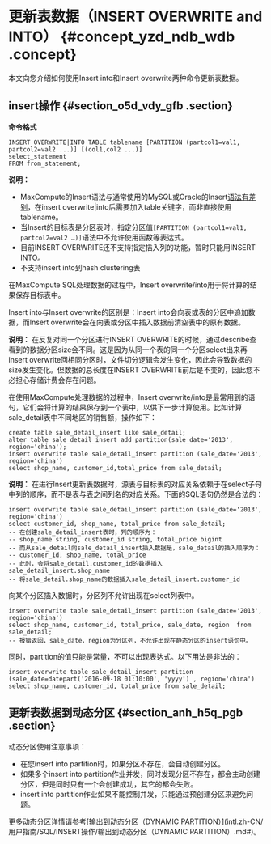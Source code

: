 # 更新表数据（INSERT OVERWRITE and INTO） {#concept_yzd_ndb_wdb .concept}

本文向您介绍如何使用Insert into和Insert overwrite两种命令更新表数据。

## insert操作 {#section_o5d_vdy_gfb .section}

**命令格式**

```
INSERT OVERWRITE|INTO TABLE tablename [PARTITION (partcol1=val1, partcol2=val2 ...)] [(col1,col2 ...)]
select_statement
FROM from_statement;
```

**说明：** 

-   MaxCompute的Insert语法与通常使用的MySQL或Oracle的Insert[语法有差别](../../../../../intl.zh-CN/最佳实践/SQL/与标准SQL的主要区别及解决方法.md#)，在insert overwrite|into后需要加入table关键字，而非直接使用tablename。
-   当Insert的目标表是分区表时，指定分区值`[PARTITION (partcol1=val1, partcol2=val2 …)]`语法中不允许使用函数等表达式。
-   目前INSERT OVERWRITE还不支持指定插入列的功能，暂时只能用INSERT INTO。
-   不支持insert into到hash clustering表

在MaxCompute SQL处理数据的过程中，Insert overwrite/into用于将计算的结果保存目标表中。

Insert into与Insert overwrite的区别是：Insert into会向表或表的分区中追加数据，而Insert overwrite会在向表或分区中插入数据前清空表中的原有数据。

**说明：** 在反复对同一个分区进行INSERT OVERWRITE的时候，通过describe查看到的数据分区size会不同。这是因为从同一个表的同一个分区select出来再insert overwrite回相同分区时，文件切分逻辑会发生变化，因此会导致数据的size发生变化。但数据的总长度在INSERT OVERWRITE前后是不变的，因此您不必担心存储计费会存在问题。

在使用MaxCompute处理数据的过程中，Insert overwrite/into是最常用到的语句，它们会将计算的结果保存到一个表中，以供下一步计算使用。比如计算sale\_detail表中不同地区的销售额，操作如下：

```
create table sale_detail_insert like sale_detail;
alter table sale_detail_insert add partition(sale_date='2013', region='china');
insert overwrite table sale_detail_insert partition (sale_date='2013', region='china')
select shop_name, customer_id,total_price from sale_detail;
```

**说明：** 在进行Insert更新表数据时，源表与目标表的对应关系依赖于在select子句中列的顺序，而不是表与表之间列名的对应关系。下面的SQL语句仍然是合法的：

```
insert overwrite table sale_detail_insert partition (sale_date='2013', region='china')
select customer_id, shop_name, total_price from sale_detail;
-- 在创建sale_detail_insert表时，列的顺序为：
-- shop_name string, customer_id string, total_price bigint
-- 而从sale_detail向sale_detail_insert插入数据是，sale_detail的插入顺序为：
-- customer_id, shop_name, total_price
-- 此时，会将sale_detail.customer_id的数据插入sale_detail_insert.shop_name
-- 将sale_detail.shop_name的数据插入sale_detail_insert.customer_id
```

向某个分区插入数据时，分区列不允许出现在select列表中。

```
insert overwrite table sale_detail_insert partition (sale_date='2013', region='china')
select shop_name, customer_id, total_price, sale_date, region  from sale_detail;
-- 报错返回，sale_date，region为分区列，不允许出现在静态分区的insert语句中。
```

同时，partition的值只能是常量，不可以出现表达式。以下用法是非法的：

```
insert overwrite table sale_detail_insert partition (sale_date=datepart('2016-09-18 01:10:00', 'yyyy') , region='china')
select shop_name, customer_id, total_price from sale_detail;
```

## 更新表数据到动态分区 {#section_anh_h5q_pgb .section}

动态分区使用注意事项：

-   在您insert into partition时，如果分区不存在，会自动创建分区。
-   如果多个insert into partition作业并发，同时发现分区不存在，都会主动创建分区，但是同时只有一个会创建成功，其它的都会失败。
-   insert into partition作业如果不能控制并发，只能通过预创建分区来避免问题。

更多动态分区详情请参考[输出到动态分区（DYNAMIC PARTITION）](intl.zh-CN/用户指南/SQL/INSERT操作/输出到动态分区（DYNAMIC PARTITION）.md#)。

